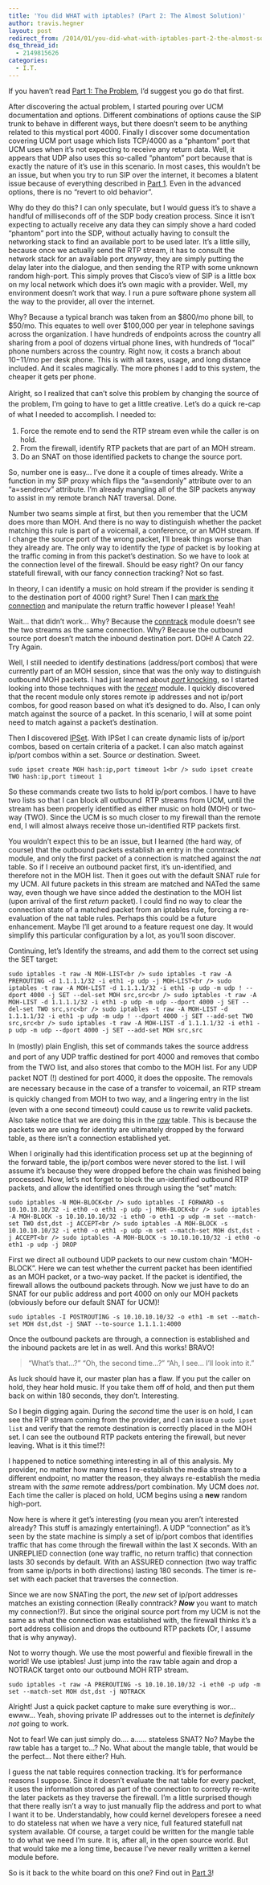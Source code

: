 ```yaml
---
title: 'You did WHAT with iptables? (Part 2: The Almost Solution)'
author: travis.hegner
layout: post
redirect_from: /2014/01/you-did-what-with-iptables-part-2-the-almost-solution/
dsq_thread_id:
  - 2149815626
categories:
  - I.T.
---
```

If you haven&#8217;t read [Part 1: The Problem][1], I&#8217;d suggest you go do that first.

After discovering the actual problem, I started pouring over UCM documentation and options. Different combinations of options cause the SIP trunk to behave in different ways, but there doesn&#8217;t seem to be anything related to this mystical port 4000. Finally I discover some documentation covering UCM port usage which lists TCP/4000 as a &#8220;phantom&#8221; port that UCM uses when it&#8217;s not expecting to receive any return data. Well, it appears that UDP also uses this so-called &#8220;phantom&#8221; port because that is exactly the nature of it&#8217;s use in this scenario. In most cases, this wouldn&#8217;t be an issue, but when you try to run SIP over the internet, it becomes a blatent issue because of everything described in [Part 1][1]. Even in the advanced options, there is no &#8220;revert to old behavior&#8221;.

Why do they do this? I can only speculate, but I would guess it&#8217;s to shave a handful of milliseconds off of the SDP body creation process. Since it isn&#8217;t expecting to actually receive any data they can simply shove a hard coded &#8220;phantom&#8221; port into the SDP, without actually having to consult the networking stack to find an available port to be used later. It&#8217;s a little silly, because once we actually send the RTP stream, it has to consult the network stack for an available port *anyway*, they are simply putting the delay later into the dialogue, and then sending the RTP with some unknown random high-port. This simply proves that Cisco&#8217;s view of SIP is a little box on my local network which does it&#8217;s own magic with a provider. Well, my environment doesn&#8217;t work that way. I run a pure software phone system all the way to the provider, all over the internet.

Why? Because a typical branch was taken from an $800/mo phone bill, to $50/mo. This equates to well over $100,000 per year in telephone savings across the organization. I have hundreds of endpoints across the country all sharing from a pool of dozens virtual phone lines, with hundreds of &#8220;local&#8221; phone numbers across the country. Right now, it costs a branch about $10-$11/mo per desk phone. This is with all taxes, usage, and long distance included. And it scales magically. The more phones I add to this system, the cheaper it gets per phone.

<span style="line-height: 1.5em;">Alright, so I realized that can&#8217;t solve this problem by changing the source of the problem, I&#8217;m going to have to get a little creative. Let&#8217;s do a quick re-cap of what I needed to accomplish. I needed to:</span>

  1. Force the remote end to send the RTP stream even while the caller is on hold.
  2. From the firewall, identify RTP packets that are part of an MOH stream.
  3. Do an SNAT on those identified packets to change the source port.

So, number one is easy&#8230; I&#8217;ve done it a couple of times already. Write a function in my SIP proxy which flips the &#8220;a=sendonly&#8221; attribute over to an &#8220;a=sendrecv&#8221; attribute. I&#8217;m already mangling all of the SIP packets anyway to assist in my remote branch NAT traversal. Done.

Number two seams simple at first, but then you remember that the UCM does more than MOH. And there is no way to distinguish whether the packet matching this rule is part of a voicemail, a conference, or an MOH stream. If I change the source port of the wrong packet, I&#8217;ll break things worse than they already are. The only way to identify the *type* of packet is by looking at the traffic coming in from this packet&#8217;s destination. So we have to look at the connection level of the firewall. Should be easy right? On our fancy statefull firewall, with our fancy connection tracking? Not so fast.

In theory, I can identify a music on hold stream if the provider is sending it to the destination port of 4000 right? Sure! Then I can [mark the connection][2] and manipulate the return traffic however I please! Yeah!

Wait&#8230; that didn&#8217;t work&#8230; Why? Because the [conntrack][3] module doesn&#8217;t see the two streams as the same connection. Why? Because the outbound source port doesn&#8217;t match the inbound destination port. DOH! A Catch 22. Try Again.

Well, I still needed to identify destinations (address/port combos) that were currently part of an MOH session, since that was the only way to distinguish outbound MOH packets. I had just learned about *[port][4]*[ knocking][5], so I started looking into those techniques with the *[recent][6]* module. I quickly discovered that the recent module only stores remote ip addresses and not ip/port combos, for good reason based on what it&#8217;s designed to do. Also, I can only match against the source of a packet. In this scenario, I will at some point need to match against a packet&#8217;s destination.

Then I discovered [IPSet][7]. With IPSet I can create dynamic lists of ip/port combos, based on certain criteria of a packet. I can also match against ip/port combos within a set. Source *or* destination. Sweet.

`sudo ipset create MOH hash:ip,port timeout 1<br />
sudo ipset create TWO hash:ip,port timeout 1`

So these commands create two lists to hold ip/port combos. I have to have two lists so that I can block all outbound  RTP streams from UCM, until the stream has been properly identified as either music on hold (MOH) or two-way (TWO). Since the UCM is so much closer to my firewall than the remote end, I will almost always receive those un-identified RTP packets first.

You wouldn&#8217;t expect this to be an issue, but I learned (the hard way, of course) that the outbound packets establish an entry in the conntrack module, and only the first packet of a connection is matched against the *nat* table. So if I receive an outbound packet first, it&#8217;s un-identified, and therefore not in the MOH list. Then it goes out with the default SNAT rule for my UCM. All future packets in this stream are matched and NATed the same way, even though we have since added the destination to the MOH list (upon arrival of the first *return* packet). I could find no way to clear the connection state of a matched packet from an iptables rule, forcing a re-evaluation of the nat table rules. Perhaps this could be a future enhancement. Maybe I&#8217;ll get around to a feature request one day. It would simplify this particular configuration by a lot, as you&#8217;ll soon discover.

Continuing, let&#8217;s Identify the streams, and add them to the correct set using the SET target:

`sudo iptables -t raw -N MOH-LIST<br />
sudo iptables -t raw -A PREROUTING -d 1.1.1.1/32 -i eth1 -p udp -j MOH-LIST<br />
sudo iptables -t raw -A MOH-LIST -d 1.1.1.1/32 -i eth1 -p udp -m udp ! --dport 4000 -j SET --del-set MOH src,src<br />
sudo iptables -t raw -A MOH-LIST -d 1.1.1.1/32 -i eth1 -p udp -m udp --dport 4000 -j SET --del-set TWO src,src<br />
sudo iptables -t raw -A MOH-LIST -d 1.1.1.1/32 -i eth1 -p udp -m udp ! --dport 4000 -j SET --add-set TWO src,src<br />
sudo iptables -t raw -A MOH-LIST -d 1.1.1.1/32 -i eth1 -p udp -m udp --dport 4000 -j SET --add-set MOH src,src`

<span style="line-height: 1.5em;">In (mostly) plain English, this set of commands takes the source address and port of any UDP traffic destined for port 4000 and removes that combo from the TWO list, and also stores that combo to the MOH list. For any UDP packet NOT (!) destined for port 4000, it does the opposite. The removals are necessary because in the case of a transfer to voicemail, an RTP stream is quickly changed from MOH to two way, and a lingering entry in the list (even with a one second timeout) could cause us to rewrite valid packets. Also take notice that we are doing this in the </span>*[raw][8]* table. This is because the packets we are using for identity are ultimately dropped by the forward table, as there isn&#8217;t a connection established yet.

When I originally had this identification process set up at the beginning of the forward table, the ip/port combos were never stored to the list. I will assume it&#8217;s because they were dropped before the chain was finished being processed. Now, let&#8217;s not forget to block the un-identified outbound RTP packets, and allow the identified ones through using the &#8220;set&#8221; match:

`sudo iptables -N MOH-BLOCK<br />
sudo iptables -I FORWARD -s 10.10.10.10/32 -i eth0 -o eth1 -p udp -j MOH-BLOCK<br />
sudo iptables -A MOH-BLOCK -s 10.10.10.10/32 -i eth0 -o eth1 -p udp -m set --match-set TWO dst,dst -j ACCEPT<br />
sudo iptables -A MOH-BLOCK -s 10.10.10.10/32 -i eth0 -o eth1 -p udp -m set --match-set MOH dst,dst -j ACCEPT<br />
sudo iptables -A MOH-BLOCK -s 10.10.10.10/32 -i eth0 -o eth1 -p udp -j DROP`

First we direct all outbound UDP packets to our new custom chain &#8220;MOH-BLOCK&#8221;. Here we can test whether the current packet has been identified as an MOH packet, or a two-way packet. If the packet is identified, the firewall allows the outbound packets through. Now we just have to do an SNAT for our public address and port 4000 on only our MOH packets (obviously before our default SNAT for UCM)!

`sudo iptables -I POSTROUTING -s 10.10.10.10/32 -o eth1 -m set --match-set MOH dst,dst -j SNAT --to-source 1.1.1.1:4000`

Once the outbound packets are through, a connection is established and the inbound packets are let in as well. And this works! BRAVO!

> &#8220;What&#8217;s that&#8230;?&#8221; &#8220;Oh, the second time&#8230;?&#8221; &#8220;Ah, I see&#8230; I&#8217;ll look into it.&#8221;

As luck should have it, our master plan has a flaw. If you put the caller on hold, they hear hold music. If you take them off of hold, and then put them back on within 180 seconds, they don&#8217;t. Interesting.

So I begin digging again. During the *second* time the user is on hold, I can see the RTP stream coming from the provider, and I can issue a `sudo ipset list` and verify that the remote destination is correctly placed in the MOH set. I can see the outbound RTP packets entering the firewall, but never leaving. What is it this time!?!

I happened to notice something interesting in all of this analysis. My provider, no matter how many times I re-establish the media stream to a different endpoint, no matter the reason, they always re-establish the media stream with the *same* remote address/port combination. My UCM does *not*. Each time the caller is placed on hold, UCM begins using a **new** random high-port.

Now here is where it get&#8217;s interesting (you mean you aren&#8217;t interested already? This stuff is amazingly entertaining!). A UDP &#8220;connection&#8221; as it&#8217;s seen by the state machine is simply a set of ip/port combos that identifies traffic that has come through the firewall within the last X seconds. With an UNREPLIED connection (one way traffic, no return traffic) that connection lasts 30 seconds by default. With an ASSURED connection (two way traffic from same ip/ports in both directions) lasting 180 seconds. The timer is re-set with each packet that traverses the connection.

Since we are now SNATing the port, the *new* set of ip/port addresses matches an existing connection (Really conntrack? ***Now*** you want to match my connection!?). But since the original source port from my UCM is not the same as what the connection was established with, the firewall thinks it&#8217;s a port address collision and drops the outbound RTP packets (Or, I assume that is why anyway).

Not to worry though. We use the most powerful and flexible firewall in the world! We use iptables! Just jump into the raw table again and drop a NOTRACK target onto our outbound MOH RTP stream.

`sudo iptables -t raw -A PREROUTING -s 10.10.10.10/32 -i eth0 -p udp -m set --match-set MOH dst,dst -j NOTRACK`

Alright! Just a quick packet capture to make sure everything is wor&#8230; ewww&#8230; Yeah, shoving private IP addresses out to the internet is *definitely not* going to work.

Not to fear! We can just simply do&#8230;. a&#8230;&#8230; stateless SNAT? No? Maybe the raw table has a target to&#8230;? No. What about the mangle table, that would be the perfect&#8230; Not there either? Huh.

I guess the nat table requires connection tracking. It&#8217;s for performance reasons I suppose. Since it doesn&#8217;t evaluate the nat table for every packet, it uses the information stored as part of the connection to correctly re-write the later packets as they traverse the firewall. I&#8217;m a little surprised though that there really isn&#8217;t a way to just manually flip the address and port to what I want it to be. Understandably, how could kernel developers foresee a need to do stateless nat when we have a very nice, full featured statefull nat system available. Of course, a target could be written for the mangle table to do what we need I&#8217;m sure. It is, after all, in the open source world. But that would take me a long time, because I&#8217;ve never really written a kernel module before.

So is it back to the white board on this one? Find out in <a href="http://travishegner.com/2014/01/you-did-what-with-iptables-part-3-the-actual-solution/" target="_blank">Part 3</a>!

 [1]: http://travishegner.com/2014/01/you-did-what-with-iptables-part-1-the-problem/
 [2]: http://security.maruhn.com/iptables-tutorial/x9125.html
 [3]: http://www.iptables.info/en/connection-state.html
 [4]: https://wiki.archlinux.org/index.php/Port_Knocking
 [5]: https://wiki.archlinux.org/index.php/Port_Knocking#Port_Knocking_with_iptables_only
 [6]: http://www.snowman.net/projects/ipt_recent/
 [7]: http://ipset.netfilter.org/
 [8]: http://www.iptables.info/en/structure-of-iptables.html#RAWTABLE